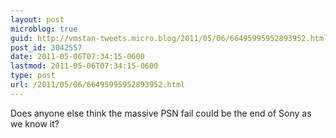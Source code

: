```yaml
---
layout: post
microblog: true
guid: http://vmstan-tweets.micro.blog/2011/05/06/66495995952893952.html
post_id: 3042557
date: 2011-05-06T07:34:15-0600
lastmod: 2011-05-06T07:34:15-0600
type: post
url: /2011/05/06/66495995952893952.html
---
```

Does anyone else think the massive PSN fail could be the end of Sony as we know it?
